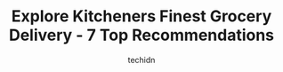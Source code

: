 ---
layout: ampstory
image: https://i0.wp.com/www.auto.or.id/wp-content/uploads/2023/06/freshco-westmount-ottawa-0-kitchener-1686323686.jpeg?resize=640,853
author: techidn
featured: false
description: Kitchener, Ontario, Canada is a haven for Grocery Delivery enthusiasts, boasting an impressive array of 7 top-notch establishments. Whether youre a seasoned connoisseur or simply curious to
title: Explore Kitcheners Finest Grocery Delivery - 7 Top Recommendations
cover:
   title: Explore Kitcheners Finest Grocery Delivery - 7 Top Recommendations
   subtitle: AUTO.OR.ID
   background: https://www.auto.or.id/wp-content/uploads/2023/06/freshco-westmount-ottawa-0-kitchener-1686323686.jpeg

pages: 
 - layout: thirds
   top: <h1>#1 FreshCo Weber & Franklin</h1>
   bottom: "<p>There are all items available in the FreshCo, The staff is actually very cooperative and very nice, The cleanliness is well maintained, I liked shopping here!</p>"
   background: https://www.auto.or.id/wp-content/uploads/2023/06/freshco-westmount-ottawa-1-kitchener-1686323687.jpeg
   backgroundblur: true
 - layout: thirds
   top: <h1>#2 Zehrs Laurentian</h1>
   bottom: "<p>750 Ottawa St S, Kitchener, ON N2E 1B6, Canada</p>"
   background: https://www.auto.or.id/wp-content/uploads/2023/06/freshco-westmount-ottawa-2-kitchener-1686323688.jpeg
   cta:
      link: https://www.auto.or.id/explore-kitcheners-finest-grocery-delivery-7-top-recommendations/
      text: Explore Kitcheners Finest Grocery Delivery - 7 Top Recommendations
 - layout: thirds
   top: <h1>#3 Zehrs Pioneer Park</h1>
   bottom: "<p>123 Pioneer Pk, Kitchener, ON N2P 2A3, Canada</p>"
   background: https://images.unsplash.com/photo-1560361586-8242b1fc06c5?ixlib=rb-4.0.3&ixid=MnwxMjA3fDB8MHxwaG90by1wYWdlfHx8fGVufDB8fHx8&auto=format&fit=crop&w=640&h=853&q=80
   cta:
      link: https://www.auto.or.id/explore-kitcheners-finest-grocery-delivery-7-top-recommendations/
      text: Explore Kitcheners Finest Grocery Delivery - 7 Top Recommendations
 - layout: thirds
   top: <h1>#4 Zehrs Hiway Centre</h1>
   bottom: "<p>1375 Weber St E, Kitchener, ON N2A 2Y7, Canada</p>"
   background: https://images.unsplash.com/photo-1571224237891-bfb45fcf0920?ixlib=rb-4.0.3&ixid=MnwxMjA3fDB8MHxwaG90by1wYWdlfHx8fGVufDB8fHx8&auto=format&fit=crop&w=640&h=853&q=80
   cta:
      link: https://www.auto.or.id/explore-kitcheners-finest-grocery-delivery-7-top-recommendations/
      text: Explore Kitcheners Finest Grocery Delivery - 7 Top Recommendations
 - layout: thirds
   top: <h1>#5 FreshCo Westmount & Ottawa</h1>
   bottom: "<p>720 Westmount Rd E, Kitchener, ON N2E 2M6, Canada</p>"
   background: https://images.unsplash.com/photo-1576933694662-fd6790fe98e9?ixlib=rb-4.0.3&ixid=MnwxMjA3fDB8MHxwaG90by1wYWdlfHx8fGVufDB8fHx8&auto=format&fit=crop&w=640&h=853&q=80
   cta:
      link: https://www.auto.or.id/explore-kitcheners-finest-grocery-delivery-7-top-recommendations/
      text: Explore Kitcheners Finest Grocery Delivery - 7 Top Recommendations
 - layout: thirds
   top: <h1>#6 Food Basics</h1>
   bottom: "<p>655 Fairway Rd S, Kitchener, ON N2C 1X4, Canada</p>"
   background: https://images.unsplash.com/photo-1574524096791-2ae09c406788?ixlib=rb-4.0.3&ixid=MnwxMjA3fDB8MHxwaG90by1wYWdlfHx8fGVufDB8fHx8&auto=format&fit=crop&w=640&h=853&q=80
   cta:
      link: https://www.auto.or.id/explore-kitcheners-finest-grocery-delivery-7-top-recommendations/
      text: Explore Kitcheners Finest Grocery Delivery - 7 Top Recommendations
 - layout: thirds
   top: <h1>#7 Sobeys Highland</h1>
   bottom: "<p>274 Highland Rd W, Kitchener, ON N2M 3C5, Canada</p>"
   background: https://images.unsplash.com/photo-1619843810550-d7ba538ea44f?ixlib=rb-4.0.3&ixid=MnwxMjA3fDB8MHxwaG90by1wYWdlfHx8fGVufDB8fHx8&auto=format&fit=crop&w=640&h=853&q=80
   cta:
      link: https://www.auto.or.id/explore-kitcheners-finest-grocery-delivery-7-top-recommendations/
      text: Explore Kitcheners Finest Grocery Delivery - 7 Top Recommendations
 - layout: thirds
   middle: Continue reading...
   background: https://images.unsplash.com/photo-1585416354800-3d15d8801dcd?ixlib=rb-4.0.3&ixid=MnwxMjA3fDB8MHxwaG90by1wYWdlfHx8fGVufDB8fHx8&auto=format&fit=crop&w=640&h=853&q=80
   cta:
      link: https://www.auto.or.id/explore-kitcheners-finest-grocery-delivery-7-top-recommendations/
      text: Explore Kitcheners Finest Grocery Delivery - 7 Top Recommendations

---